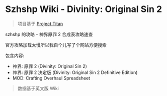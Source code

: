 # Szhshp Wiki - Divinity: Original Sin 2


> 项目基于 [Project Titan](https://github.com/szhshp/NextJS-BlogTemplate-ProjectTitan)

szhshp 的攻略 - 神界原罪 2 合成表攻略速查

官方攻略加载太慢所以我自个儿写了个网站方便搜索

包含内容: 

- 神界: 原罪 2 (Divinity: Original Sin 2) 
- 神界: 原罪 2 决定版 (Divinity: Original Sin 2 Definitive Edition)
- MOD: Crafting Overhaul Spreadsheet


> 数据基于英文版 Wiki
